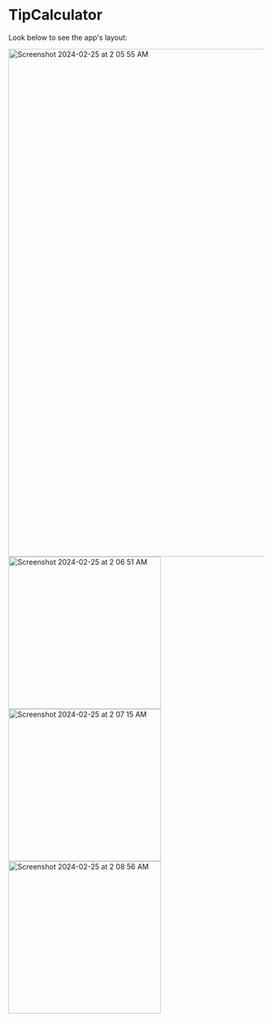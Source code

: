 # TipCalculator
Look below to see the app's layout:

<img width="1000" alt="Screenshot 2024-02-25 at 2 05 55 AM" src="https://github.com/smkilaru213/TipCalculator/assets/160697161/26d26df3-9aeb-4a33-abac-e55d06b50d05">
<img width="300" alt="Screenshot 2024-02-25 at 2 06 51 AM" src="https://github.com/smkilaru213/TipCalculator/assets/160697161/ae83d6da-88b4-4a95-b7a8-0d8310e886fc">
<img width="300" alt="Screenshot 2024-02-25 at 2 07 15 AM" src="https://github.com/smkilaru213/TipCalculator/assets/160697161/e40faa9a-552b-4a0c-b5af-f9eac7f93535">
<img width="300" alt="Screenshot 2024-02-25 at 2 08 56 AM" src="https://github.com/smkilaru213/TipCalculator/assets/160697161/c7aa8562-34cf-4ddd-87c2-e2307d4b7503">
